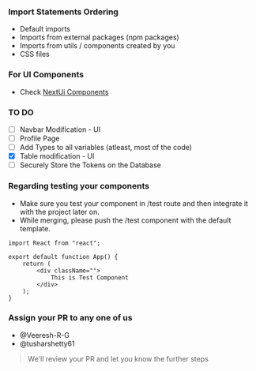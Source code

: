 ### Import Statements Ordering

- Default imports
- Imports from external packages (npm packages)
- Imports from utils / components created by you
- CSS files

### For UI Components

- Check [NextUi Components](https://nextui.org/docs/components)

### TO DO

- [ ] Navbar Modification - UI
- [ ] Profile Page
- [ ] Add Types to all variables (atleast, most of the code)
- [x] Table modification - UI
- [ ] Securely Store the Tokens on the Database

### Regarding testing your components

- Make sure you test your component in /test route and then integrate it with the project later on.
- While merging, please push the /test component with the default template.

```
import React from "react";

export default function App() {
    return (
        <div className="">
            This is Test Component
        </div>
    );
}

```

### Assign your PR to any one of us

- @Veeresh-R-G
- @tusharshetty61

> We'll review your PR and let you know the further steps
